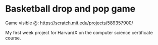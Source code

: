 # Basketball drop and pop game

Game visible @: https://scratch.mit.edu/projects/589357900/

My first week project for HarvardX on the computer science certificate course.
